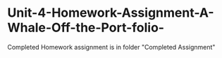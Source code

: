 # Unit-4-Homework-Assignment-A-Whale-Off-the-Port-folio-
Completed Homework assignment is in folder "Completed Assignment"
